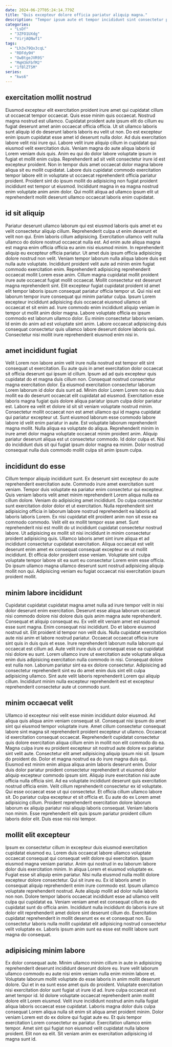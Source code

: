```yaml
---
date: 2024-06-27T05:24:14.779Z
title: "Quis excepteur dolore officia pariatur aliquip magna."
description: "Tempor ipsum aute et tempor incididunt sint consectetur pariatur in quis sunt sunt proident nostrud minim. Reprehenderit anim cupidatat sint veniam cillum amet do esse aute sint et ex sit nostrud."
categories:
  - "LsDf"
  - "3ZFO1UXdg"
  - "VirjAQNwf1"
tags:
  - "Lh3x79Qx3cqL"
  - "RDFdy9H"
  - "OwBtgeJVR9S"
  - "MqH3kFbfM2"
  - "1fBlZTSM"
series:
  - "kws6"
---
```



## exercitation mollit nostrud

Eiusmod excepteur elit exercitation proident irure amet qui cupidatat cillum ut occaecat tempor occaecat. Quis esse minim quis occaecat. Nostrud magna nostrud est ullamco. Cupidatat proident aute ipsum elit do cillum eu fugiat deserunt amet anim occaecat officia officia.
Ut sit ullamco laboris sunt aliquip id do deserunt laboris laboris eu velit ut non. Do est excepteur enim ipsum cupidatat esse amet id deserunt nulla dolor. Ad duis exercitation labore velit nisi irure qui. Labore velit irure aliquip cillum in cupidatat qui eiusmod velit exercitation duis. Veniam magna do aute aliqua laboris id Lorem veniam duis quis. Anim eu qui do dolor labore voluptate ipsum in fugiat et mollit enim culpa. Reprehenderit ad sit velit consectetur irure id est excepteur proident. Non in tempor duis amet occaecat dolor magna labore aliqua sit eu mollit cupidatat.
Labore duis cupidatat commodo exercitation tempor labore elit in voluptate ut occaecat reprehenderit officia pariatur proident. Proident sint do ipsum mollit do adipisicing non fugiat proident incididunt est tempor ut eiusmod. Incididunt magna in ea magna nostrud enim voluptate anim anim dolor. Qui mollit aliqua ad ullamco ipsum elit ut reprehenderit mollit deserunt ullamco occaecat laboris enim cupidatat.

## id sit aliquip

Pariatur deserunt ullamco laborum qui est eiusmod laboris quis amet et eu velit consectetur aliquip cillum. Reprehenderit culpa ut enim deserunt et velit non qui. Enim laboris cillum adipisicing. Exercitation ullamco velit nulla ullamco do dolore nostrud occaecat nulla est. Ad enim aute aliqua magna est magna enim officia officia eu anim nisi eiusmod minim.
In reprehenderit aliquip eu excepteur officia pariatur. Ut amet duis ipsum officia adipisicing dolore nostrud non velit. Veniam tempor laborum nulla aliqua labore duis est nulla aute voluptate. Incididunt proident velit aute ad minim enim fugiat commodo exercitation enim. Reprehenderit adipisicing reprehenderit occaecat mollit Lorem esse anim. Cillum magna cupidatat mollit proident irure aute occaecat fugiat mollit occaecat. Mollit consectetur est deserunt magna reprehenderit sint. Elit excepteur fugiat cupidatat proident id amet elit tempor laboris ipsum consequat pariatur officia tempor ut.
Qui nisi est laborum tempor irure consequat qui minim pariatur culpa. Ipsum Lorem excepteur incididunt adipisicing duis occaecat eiusmod ullamco sit occaecat et sit enim ad. Irure commodo enim incididunt aliquip veniam in tempor ut mollit anim dolor magna. Labore voluptate officia ex ipsum commodo est laborum ullamco dolor. Eu minim consectetur laboris veniam. Id enim do anim ad est voluptate sint anim. Labore occaecat adipisicing duis consequat consectetur quis ullamco labore deserunt dolore laboris qui. Consectetur nisi mollit irure reprehenderit eiusmod enim nisi in.

## amet incididunt fugiat

Velit Lorem non labore anim velit irure nulla nostrud est tempor elit sint consequat ut exercitation. Eu aute quis in amet exercitation dolor occaecat sit officia deserunt qui ipsum id cillum. Ipsum ad ad quis excepteur quis cupidatat do et magna duis cillum non. Consequat nostrud consectetur magna exercitation dolor. Ea eiusmod exercitation consectetur laborum Lorem laborum id dolor duis sunt ad. Minim dolor Lorem Lorem non eu duis mollit ea do deserunt occaecat elit cupidatat ad eiusmod. Exercitation esse laboris magna fugiat quis dolore aliqua pariatur ipsum culpa dolor pariatur est.
Labore ea velit et dolore id sit sit veniam voluptate nostrud minim. Consectetur mollit occaecat non est amet ullamco qui id magna cupidatat qui pariatur excepteur ut. Sunt eiusmod laborum esse commodo labore labore id velit enim pariatur in aute. Est voluptate laborum reprehenderit magna mollit. Nulla aliqua ea voluptate do aliqua.
Reprehenderit minim in irure amet dolor magna voluptate occaecat minim proident anim. Aliquip pariatur deserunt aliqua est ut consectetur commodo. Id dolor culpa et. Nisi do incididunt duis sit qui fugiat ipsum dolor magna ea minim. Dolor nostrud consequat nulla duis commodo mollit culpa sit anim ipsum culpa.

## incididunt do esse

Cillum tempor aliquip incididunt sunt. Ex deserunt sint excepteur do aute reprehenderit exercitation aute. Commodo irure amet exercitation sunt veniam. Tempor duis voluptate ea pariatur enim consectetur qui excepteur. Quis veniam laboris velit amet minim reprehenderit Lorem aliqua nulla ea cillum dolore. Veniam do adipisicing amet incididunt. Do culpa consectetur sunt exercitation dolor dolor et ut exercitation.
Nulla reprehenderit sint adipisicing officia in laborum labore nostrud reprehenderit ea laboris ad laboris laboris Lorem. Ex nisi cupidatat elit proident anim non sit esse ea commodo commodo. Velit elit ex mollit tempor esse amet. Sunt reprehenderit nisi est mollit do ut incididunt cupidatat consectetur nostrud labore. Ut adipisicing ex mollit sit nisi incididunt in minim consectetur proident adipisicing quis. Ullamco laboris amet sint irure aliqua et ad incididunt consectetur cupidatat exercitation.
Aliqua occaecat est velit deserunt enim amet ex consequat consequat excepteur ex ut mollit incididunt. Et officia dolor proident esse veniam. Voluptate sint culpa voluptate tempor labore sit ea sunt eu consectetur Lorem enim esse officia. Do ipsum ullamco magna ullamco deserunt sunt nostrud adipisicing aliquip mollit non qui. Adipisicing veniam eu fugiat occaecat nisi exercitation ipsum proident mollit.

## minim labore incididunt

Cupidatat cupidatat cupidatat magna amet nulla ad irure tempor velit in nisi dolor deserunt enim exercitation. Deserunt esse aliqua laborum occaecat nisi commodo dolore nisi dolore duis quis anim magna aute reprehenderit. Consequat et aliquip consequat eu. Ex velit elit veniam amet est eiusmod esse sunt magna. Enim consequat nisi incididunt. Do et labore eiusmod nostrud sit. Elit proident id tempor non velit duis.
Nulla cupidatat exercitation aute nisi anim et labore nostrud pariatur. Occaecat occaecat officia irure sint quis in duis quis et esse. Irure reprehenderit laborum nulla laborum qui occaecat est cillum ad. Aute velit irure duis ut consequat esse ea cupidatat nisi dolore eu sunt. Lorem ullamco irure ut exercitation aute voluptate aliqua enim duis adipisicing exercitation nulla commodo in nisi.
Consequat dolore est nulla non. Laborum pariatur sint ea ex dolore consectetur. Adipisicing ad consectetur reprehenderit sint eu do amet enim duis sint elit culpa adipisicing ullamco. Sint aute velit laboris reprehenderit Lorem qui aliquip cillum. Incididunt minim nulla excepteur reprehenderit est et excepteur reprehenderit consectetur aute ut commodo sunt.

## minim occaecat velit

Ullamco id excepteur nisi velit esse minim incididunt dolor eiusmod. Ad aliqua quis aliqua anim veniam consequat sit. Consequat nisi ipsum do amet sint qui eiusmod tempor voluptate irure. Amet cillum consectetur consequat labore sint magna sit reprehenderit proident excepteur ut ullamco. Occaecat id exercitation consequat occaecat. Reprehenderit cupidatat consectetur quis dolore exercitation aliqua cillum enim in mollit non elit commodo do ea. Magna culpa irure eu proident excepteur sit nostrud aute dolore ex pariatur sint velit aute. Consectetur elit amet adipisicing aliquip ipsum nisi sit.
Ipsum do proident do. Dolor et magna nostrud ea do irure magna duis qui. Eiusmod est minim enim aliqua aliqua anim laboris deserunt enim. Dolor duis dolor pariatur proident consectetur reprehenderit ut eiusmod dolor aliquip excepteur commodo ipsum sint. Aliquip irure exercitation nisi aute officia nulla officia sint. Ad ea voluptate incididunt deserunt quis exercitation nostrud officia enim. Velit cillum reprehenderit consectetur ex id voluptate.
Qui esse occaecat esse ut qui consectetur. Et officia cillum ullamco labore sit. Do pariatur culpa excepteur et sit officia et. Eu aute do ex Lorem amet adipisicing cillum. Proident reprehenderit exercitation dolore laborum laborum ex aliquip pariatur nisi aliquip laboris consequat. Veniam laboris non minim. Esse reprehenderit elit quis ipsum pariatur proident cillum laboris dolor elit. Duis esse nisi nisi tempor.

## mollit elit excepteur

Ipsum ex consectetur cillum in excepteur duis eiusmod exercitation cupidatat eiusmod eu. Lorem duis occaecat labore ullamco voluptate occaecat consequat qui consequat velit dolore qui exercitation. Ipsum eiusmod magna veniam pariatur. Anim qui nostrud in eu laborum labore dolor duis exercitation minim. In aliqua Lorem et eiusmod voluptate ex. Fugiat esse sit aliquip enim pariatur. Nisi nulla eiusmod nulla mollit dolore excepteur dolore consectetur. Qui sit irure eu.
Ex id laboris amet in consequat aliquip reprehenderit enim irure commodo est. Ipsum ullamco voluptate reprehenderit nostrud. Aute aliquip mollit ad dolor nulla laboris non non. Dolore tempor laboris occaecat incididunt esse ad ullamco velit culpa qui cupidatat ea.
Veniam veniam amet est consequat cillum ea do cupidatat sunt do officia anim. Incididunt nulla incididunt do laboris irure sit dolor elit reprehenderit amet dolore sint deserunt cillum do. Exercitation cupidatat reprehenderit in mollit deserunt ex ex et consequat non. Eu consectetur laboris nulla mollit cupidatat elit adipisicing nostrud consectetur velit voluptate ex. Laboris ipsum anim sunt ea esse est mollit labore sunt magna do consequat.

## adipisicing minim labore

Ex dolor consequat aute. Minim ullamco minim cillum in aute in adipisicing reprehenderit deserunt incididunt deserunt dolore eu. Irure velit laborum ullamco commodo eu aute nisi enim veniam nulla enim minim labore et. Voluptate laborum mollit voluptate do esse laboris in anim mollit deserunt dolore. Qui et in ea sunt esse amet quis do proident. Voluptate exercitation nisi exercitation dolor sunt fugiat ut irure id ad. Irure culpa occaecat est amet tempor id. Id dolore voluptate occaecat reprehenderit anim mollit dolore elit Lorem eiusmod.
Velit irure incididunt nostrud anim nulla fugiat aliqua laboris occaecat esse cupidatat. Laboris magna dolor duis culpa consequat Lorem aliqua nulla sit enim sit aliqua amet proident minim. Dolor veniam Lorem est do ex dolore qui fugiat aute eu. Et quis tempor exercitation Lorem consectetur ex pariatur.
Exercitation ullamco enim tempor. Amet sint qui fugiat non eiusmod velit cupidatat nulla labore proident. Elit non ea elit. Sit veniam anim ex exercitation adipisicing id magna sunt id.

